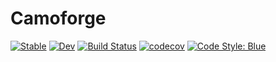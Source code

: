# Camoforge

[![Stable](https://img.shields.io/badge/docs-stable-blue.svg)](https://bradlindblad.github.io/Camoforge.jl/stable)
[![Dev](https://img.shields.io/badge/docs-dev-blue.svg)](https://bradlindblad.github.io/Camoforge.jl/dev)
[![Build Status](https://github.com/bradlindblad/Camoforge.jl/workflows/CI/badge.svg)](https://github.com/bradlindblad/Camoforge.jl/actions)
[![codecov](https://codecov.io/gh/bradlindblad/Camoforge.jl/branch/main/graph/badge.svg?token=triuw23T6K)](https://codecov.io/gh/bradlindblad/Camoforge.jl)
[![Code Style: Blue](https://img.shields.io/badge/code%20style-blue-4495d1.svg)](https://github.com/invenia/BlueStyle)
